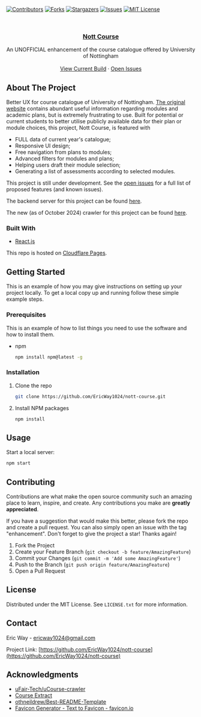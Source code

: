 <div id="top"></div>
<!--
*** Thanks for checking out the Best-README-Template. If you have a suggestion
*** that would make this better, please fork the repo and create a pull request
*** or simply open an issue with the tag "enhancement".
*** Don't forget to give the project a star!
*** Thanks again! Now go create something AMAZING! :D
-->



<!-- PROJECT SHIELDS -->
<!--
*** I'm using markdown "reference style" links for readability.
*** Reference links are enclosed in brackets [ ] instead of parentheses ( ).
*** See the bottom of this document for the declaration of the reference variables
*** for contributors-url, forks-url, etc. This is an optional, concise syntax you may use.
*** https://www.markdownguide.org/basic-syntax/#reference-style-links
-->
[![Contributors][contributors-shield]][contributors-url]
[![Forks][forks-shield]][forks-url]
[![Stargazers][stars-shield]][stars-url]
[![Issues][issues-shield]][issues-url]
[![MIT License][license-shield]][license-url]



<!-- PROJECT LOGO -->
<br />
<div align="center">
  <!-- <a href="https://github.com/EricWay1024/nott-course">
    <img src="images/logo.png" alt="Logo" width="80" height="80">
  </a> -->

<h3 align="center"><a href="https://nott-course.uk/">Nott Course</a></h3>

  <p align="center">
    An UNOFFICIAL enhancement of the course catalogue offered by University of Nottingham
    <!-- <br /> -->
    <!-- <a href="https://github.com/EricWay1024/nott-course"><strong>Explore the docs »</strong></a> -->
    <br />
    <br />
    <a href="https://nott-course.uk/">View Current Build</a>
    ·
    <a href="https://github.com/EricWay1024/nott-course/issues">Open Issues</a>
  </p>
</div>


<!-- ABOUT THE PROJECT -->
## About The Project

<!-- <img src="img/Screenshot_Index.png" alt="Course List Screenshot" /> -->

Better UX for course catalogue of University of Nottingham. <a href="https://campus.nottingham.ac.uk/psp/csprd_pub/EMPLOYEE/HRMS/c/UN_PROG_AND_MOD_EXTRACT.UN_PAM_CRSE_EXTRCT.GBL">The original website</a> contains abundant useful information regarding modules and academic plans, but is extremely frustrating to use. Built for potential or current students to better utilise publicly available data for their plan or module choices, this project, Nott Course, is featured with

- FULL data of current year's catalogue;
- Responsive UI design;
- Free navigation from plans to modules;
- Advanced filters for modules and plans;
- Helping users draft their module selection;
- Generating a list of assessments according to selected modules.

This project is still under development. See the [open issues](https://github.com/EricWay1024/nott-course/issues) for a full list of proposed features (and known issues).

The backend server for this project can be found [here](https://github.com/EricWay1024/nott-course-server-cpp).

The new (as of October 2024) crawler for this project can be found [here](https://github.com/EricWay1024/nottCrawlerNew).


### Built With

* [React.js](https://reactjs.org/)

This repo is hosted on [Cloudflare Pages](https://pages.dev/).





<!-- GETTING STARTED -->
## Getting Started

This is an example of how you may give instructions on setting up your project locally.
To get a local copy up and running follow these simple example steps.

### Prerequisites

This is an example of how to list things you need to use the software and how to install them.
* npm
  ```sh
  npm install npm@latest -g
  ```

### Installation


1. Clone the repo
   ```sh
   git clone https://github.com/EricWay1024/nott-course.git
   ```
2. Install NPM packages
   ```sh
   npm install
   ```
   




<!-- USAGE EXAMPLES -->
## Usage

Start a local server:
```sh
npm start
```





<!-- ROADMAP -->
<!-- ## Roadmap

- [ ] Feature 1
- [ ] Feature 2
- [ ] Feature 3
    - [ ] Nested Feature

 -->



<!-- CONTRIBUTING -->
## Contributing

Contributions are what make the open source community such an amazing place to learn, inspire, and create. Any contributions you make are **greatly appreciated**.

If you have a suggestion that would make this better, please fork the repo and create a pull request. You can also simply open an issue with the tag "enhancement".
Don't forget to give the project a star! Thanks again!

1. Fork the Project
2. Create your Feature Branch (`git checkout -b feature/AmazingFeature`)
3. Commit your Changes (`git commit -m 'Add some AmazingFeature'`)
4. Push to the Branch (`git push origin feature/AmazingFeature`)
5. Open a Pull Request





<!-- LICENSE -->
## License

Distributed under the MIT License. See `LICENSE.txt` for more information.





<!-- CONTACT -->
## Contact

Eric Way - ericway1024@gmail.com

Project Link: [https://github.com/EricWay1024/nott-course](https://github.com/EricWay1024/nott-course)



<!-- ACKNOWLEDGMENTS -->
## Acknowledgments

* [uFair-Tech/uCourse-crawler](https://github.com/uFair-Tech/uCourse-crawler)
* [Course Extract](https://campus.nottingham.ac.uk/psp/csprd_pub/EMPLOYEE/HRMS/c/UN_PROG_AND_MOD_EXTRACT.UN_PAM_CRSE_EXTRCT.GBL)
* [othneildrew/Best-README-Template](https://github.com/othneildrew/Best-README-Template)
* [Favicon Generator - Text to Favicon - favicon.io](https://favicon.io/favicon-generator/)





<!-- MARKDOWN LINKS & IMAGES -->
<!-- https://www.markdownguide.org/basic-syntax/#reference-style-links -->
[contributors-shield]: https://img.shields.io/github/contributors/EricWay1024/nott-course.svg?style=for-the-badge
[contributors-url]: https://github.com/EricWay1024/nott-course/graphs/contributors
[forks-shield]: https://img.shields.io/github/forks/EricWay1024/nott-course.svg?style=for-the-badge
[forks-url]: https://github.com/EricWay1024/nott-course/network/members
[stars-shield]: https://img.shields.io/github/stars/EricWay1024/nott-course.svg?style=for-the-badge
[stars-url]: https://github.com/EricWay1024/nott-course/stargazers
[issues-shield]: https://img.shields.io/github/issues/EricWay1024/nott-course.svg?style=for-the-badge
[issues-url]: https://github.com/EricWay1024/nott-course/issues
[license-shield]: https://img.shields.io/github/license/EricWay1024/nott-course.svg?style=for-the-badge
[license-url]: https://github.com/EricWay1024/nott-course/blob/master/LICENSE.txt
